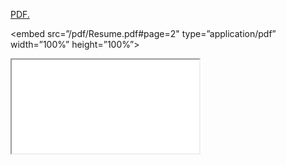 <a href="https://waleedsial.github.io/pdf/Resume.pdf" target="_blank">PDF.</a>

<embed src=”/pdf/Resume.pdf#page=2" type=”application/pdf” width=”100%” height=”100%”>

<iframe src=”/pdf/Resume.pdf#page=2" width=”100%” height=”100%”>
This browser does not support PDFs. Please download the PDF to view it: Download PDF
</iframe>
